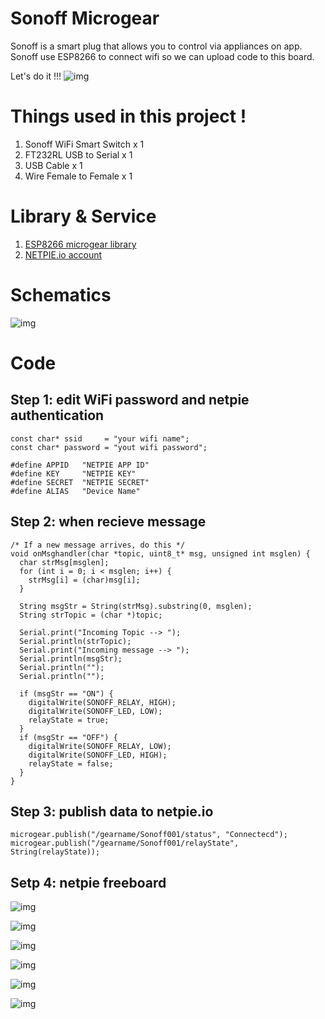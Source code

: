 # Sonoff Microgear
Sonoff is a smart plug that allows you to control via appliances on app. 
Sonoff use ESP8266 to connect wifi so we can upload code to this board.

Let's do it !!!
![img](Photos/8.jpg)

# Things used in this project !
1) Sonoff WiFi Smart Switch x 1
2) FT232RL USB to Serial x 1
3) USB Cable x 1
4) Wire Female to Female x 1

# Library & Service
1) [ESP8266 microgear library](https://github.com/netpieio/microgear-esp8266-arduino)
2) [NETPIE.io account](https://www.netpie.io)

# Schematics
![img](Photos/schematic.jpg)
# Code
## Step 1: edit WiFi password and netpie authentication
```arduino
const char* ssid     = "your wifi name";
const char* password = "yout wifi password";

#define APPID   "NETPIE APP ID"
#define KEY     "NETPIE KEY"
#define SECRET  "NETPIE SECRET"
#define ALIAS   "Device Name"
```
## Step 2: when recieve message
```arduino
/* If a new message arrives, do this */
void onMsghandler(char *topic, uint8_t* msg, unsigned int msglen) {
  char strMsg[msglen];
  for (int i = 0; i < msglen; i++) {
    strMsg[i] = (char)msg[i];
  }

  String msgStr = String(strMsg).substring(0, msglen);
  String strTopic = (char *)topic;

  Serial.print("Incoming Topic --> ");
  Serial.println(strTopic);
  Serial.print("Incoming message --> ");
  Serial.println(msgStr);
  Serial.println("");
  Serial.println("");

  if (msgStr == "ON") {
    digitalWrite(SONOFF_RELAY, HIGH);
    digitalWrite(SONOFF_LED, LOW);
    relayState = true;
  }
  if (msgStr == "OFF") {
    digitalWrite(SONOFF_RELAY, LOW);
    digitalWrite(SONOFF_LED, HIGH);
    relayState = false;
  }
}
```
## Step 3: publish data to netpie.io
```arduino
microgear.publish("/gearname/Sonoff001/status", "Connectecd");
microgear.publish("/gearname/Sonoff001/relayState", String(relayState));
```
## Setp 4: netpie freeboard
![img](Photos/freeboard0.PNG)

![img](Photos/freeboard1.PNG)

![img](Photos/freeboard2.PNG)

![img](Photos/freeboard3.PNG)

![img](Photos/freeboard4.PNG)

![img](Photos/freeboard5.PNG)
